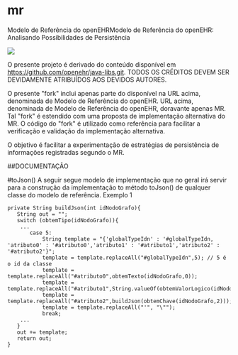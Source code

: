 # mr
Modelo de Referência do openEHRModelo de Referência do openEHR: 
Analisando Possibilidades de Persistência

[<img src="https://api.travis-ci.org/kyriosdata/mr.svg?branch=master">](https://travis-ci.org/kyriosdata/mr)

O presente projeto é derivado do conteúdo
disponível em https://github.com/openehr/java-libs.git.
TODOS OS CRÉDITOS DEVEM SER DEVIDAMENTE ATRIBUÍDOS
AOS DEVIDOS AUTORES. 

O presente "fork" inclui apenas parte do disponível na
URL acima, denominada de Modelo de Referência do openEHR. 
URL acima, denominada de Modelo de Referência do openEHR,
doravante apenas MR. Tal "fork" é estendido com uma
proposta de implementação alternativa do MR. O código
do "fork" é utilizado como referência para facilitar a
verificação e validação da implementação alternativa.

O objetivo é facilitar a experimentação de estratégias 
de persistência de informações registradas segundo o
MR. 

##DOCUMENTAÇÂO

#toJson()
	A seguir segue modelo de implementação que no geral irá servir para a construção da implementação to método toJson() de qualquer classe do modelo de referência.
Exemplo 1
```
private String buildJson(int idNodoGrafo){
   String out = "";
   switch (obtemTipo(idNodoGrafo)){
	...
       case 5:
           String template = "{'globalTypeIdn' : '#globalTypeIdn, 'atributo0' : '#atributo0','atributo1' : '#atributo1','atributo2' : '#atributo2'}";
           template = template.replaceAll("#globalTypeIdn",5); // 5 é o id da classe
           template = template.replaceAll("#atributo0",obtemTexto(idNodoGrafo,0));
           template = template.replaceAll("#atributo1",String.valueOf(obtemValorLogico(idNodoGrafo,1)));
           template = template.replaceAll("#atributo2",buildJson(obtemChave(idNodoGrafo,2)));
           template = template.replaceAll("'", "\"");
           break;
	...
   }
   out += template;
   return out;
}
```
